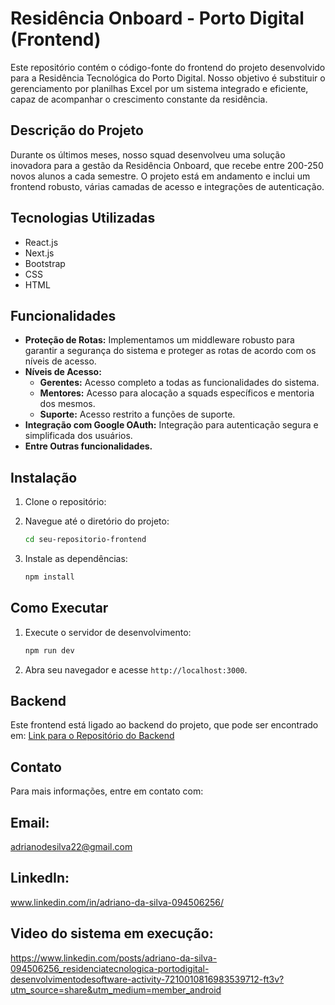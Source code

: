 # Residência Onboard - Porto Digital (Frontend)

Este repositório contém o código-fonte do frontend do projeto desenvolvido para a Residência Tecnológica do Porto Digital. Nosso objetivo é substituir o gerenciamento por planilhas Excel por um sistema integrado e eficiente, capaz de acompanhar o crescimento constante da residência.

## Descrição do Projeto

Durante os últimos meses, nosso squad desenvolveu uma solução inovadora para a gestão da Residência Onboard, que recebe entre 200-250 novos alunos a cada semestre. O projeto está em andamento e inclui um frontend robusto, várias camadas de acesso e integrações de autenticação.

## Tecnologias Utilizadas

- React.js
- Next.js
- Bootstrap
- CSS
- HTML

## Funcionalidades

- **Proteção de Rotas:** Implementamos um middleware robusto para garantir a segurança do sistema e proteger as rotas de acordo com os níveis de acesso.
- **Níveis de Acesso:**
  - **Gerentes:** Acesso completo a todas as funcionalidades do sistema.
  - **Mentores:** Acesso para alocação a squads específicos e mentoria dos mesmos.
  - **Suporte:** Acesso restrito a funções de suporte.
- **Integração com Google OAuth:** Integração para autenticação segura e simplificada dos usuários.
- **Entre Outras funcionalidades.**

## Instalação

1. Clone o repositório:
   
2. Navegue até o diretório do projeto:
   ```sh
   cd seu-repositorio-frontend
   ```
3. Instale as dependências:
   ```sh
   npm install
   ```

## Como Executar

1. Execute o servidor de desenvolvimento:
   ```sh
   npm run dev
   ```
2. Abra seu navegador e acesse `http://localhost:3000`.

## Backend

Este frontend está ligado ao backend do projeto, que pode ser encontrado em: [Link para o Repositório do Backend]()

## Contato

Para mais informações, entre em contato com:

## Email:

adrianodesilva22@gmail.com

## LinkedIn:

www.linkedin.com/in/adriano-da-silva-094506256/

## Video do sistema em execução:
https://www.linkedin.com/posts/adriano-da-silva-094506256_residenciatecnologica-portodigital-desenvolvimentodesoftware-activity-7210010816983539712-ft3v?utm_source=share&utm_medium=member_android
